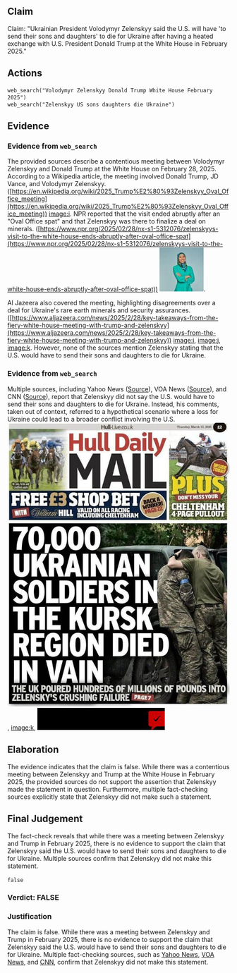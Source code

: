 ## Claim
Claim: "Ukrainian President Volodymyr Zelenskyy said the U.S. will have 'to send their sons and daughters' to die for Ukraine after having a heated exchange with U.S. President Donald Trump at the White House in February 2025."

## Actions
```
web_search("Volodymyr Zelenskyy Donald Trump White House February 2025")
web_search("Zelenskyy US sons daughters die Ukraine")
```

## Evidence
### Evidence from `web_search`
The provided sources describe a contentious meeting between Volodymyr Zelenskyy and Donald Trump at the White House on February 28, 2025. According to a Wikipedia article, the meeting involved Donald Trump, JD Vance, and Volodymyr Zelenskyy. ([https://en.wikipedia.org/wiki/2025_Trump%E2%80%93Zelenskyy_Oval_Office_meeting](https://en.wikipedia.org/wiki/2025_Trump%E2%80%93Zelenskyy_Oval_Office_meeting)) <image:i>. NPR reported that the visit ended abruptly after an "Oval Office spat" and that Zelenskyy was there to finalize a deal on minerals. ([https://www.npr.org/2025/02/28/nx-s1-5312076/zelenskyys-visit-to-the-white-house-ends-abruptly-after-oval-office-spat](https://www.npr.org/2025/02/28/nx-s1-5312076/zelenskyys-visit-to-the-white-house-ends-abruptly-after-oval-office-spat)) ![image 517](media/2025-08-06_17-46-1754502406-548910.jpg).

Al Jazeera also covered the meeting, highlighting disagreements over a deal for Ukraine's rare earth minerals and security assurances. ([https://www.aljazeera.com/news/2025/2/28/key-takeaways-from-the-fiery-white-house-meeting-with-trump-and-zelenskyy](https://www.aljazeera.com/news/2025/2/28/key-takeaways-from-the-fiery-white-house-meeting-with-trump-and-zelenskyy)) <image:i>, <image:j>, <image:k>. However, none of the sources mention Zelenskyy stating that the U.S. would have to send their sons and daughters to die for Ukraine.


### Evidence from `web_search`
Multiple sources, including Yahoo News ([Source](https://www.yahoo.com/news/fact-check-zelenskyy-saying-us-120000537.html)), VOA News ([Source](https://www.voanews.com/a/no-zelenskyy-did-not-say-american-sons-and-daughters-will-have-to-die-in-ukraine/6993247.html)), and CNN ([Source](https://www.cnn.com/2023/03/02/politics/fact-check-zelensky-americans-fighting-ukraine-video)), report that Zelenskyy did not say the U.S. would have to send their sons and daughters to die for Ukraine. Instead, his comments, taken out of context, referred to a hypothetical scenario where a loss for Ukraine could lead to a broader conflict involving the U.S. ![image 1](media/0.jpg), <image:k>, ![image 522](media/2025-08-06_17-47-1754502436-263202.jpg)


## Elaboration
The evidence indicates that the claim is false. While there was a contentious meeting between Zelenskyy and Trump at the White House in February 2025, the provided sources do not support the assertion that Zelenskyy made the statement in question. Furthermore, multiple fact-checking sources explicitly state that Zelenskyy did not make such a statement.


## Final Judgement
The fact-check reveals that while there was a meeting between Zelenskyy and Trump in February 2025, there is no evidence to support the claim that Zelenskyy said the U.S. would have to send their sons and daughters to die for Ukraine. Multiple sources confirm that Zelenskyy did not make this statement.

`false`

### Verdict: FALSE

### Justification
The claim is false. While there was a meeting between Zelenskyy and Trump in February 2025, there is no evidence to support the claim that Zelenskyy said the U.S. would have to send their sons and daughters to die for Ukraine. Multiple fact-checking sources, such as [Yahoo News](https://www.yahoo.com/news/fact-check-zelenskyy-saying-us-120000537.html), [VOA News](https://www.voanews.com/a/no-zelenskyy-did-not-say-american-sons-and-daughters-will-have-to-die-in-ukraine/6993247.html), and [CNN](https://www.cnn.com/2023/03/02/politics/fact-check-zelensky-americans-fighting-ukraine-video), confirm that Zelenskyy did not make this statement.
